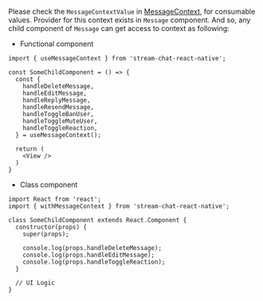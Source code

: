Please check the `MessageContextValue` in [MessageContext](https://github.com/GetStream/stream-chat-react-native/blob/master/src/contexts/messageContext/MessageContext.tsx), for consumable values.
Provider for this context exists in `Message` component. And so, any child component of `Message`
can get access to context as following:

- Functional component

```tsx static
import { useMessageContext } from 'stream-chat-react-native';

const SomeChildComponent = () => {
  const {
    handleDeleteMessage,
    handleEditMessage,
    handleReplyMessage,
    handleResendMessage,
    handleToggleBanUser,
    handleToggleMuteUser,
    handleToggleReaction,
  } = useMessageContext();

  return (
    <View />
  )
}
```

- Class component

```tsx static
import React from 'react';
import { withMessageContext } from 'stream-chat-react-native';

class SomeChildComponent extends React.Component {
  constructor(props) {
    super(props);

    console.log(props.handleDeleteMessage);
    console.log(props.handleEditMessage);
    console.log(props.handleToggleReaction);
  }

  // UI Logic
}
